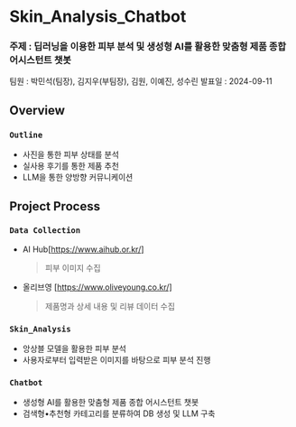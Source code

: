 # Skin_Analysis_Chatbot
### 주제 : 딥러닝을 이용한 피부 분석 및 생성형 AI를 활용한 맞춤형 제품 종합 어시스턴트 챗봇
팀원 : 박민석(팀장), 김지우(부팀장), 김원, 이예진, 성수린
발표일 : 2024-09-11

## Overview
### `Outline`
- 사진을 통한 피부 상태를 분석
- 실사용 후기를 통한 제품 추천
- LLM을 통한 양방향 커뮤니케이션
  
## Project Process
### `Data Collection`
- AI Hub[https://www.aihub.or.kr/]
  > 피부 이미지 수집
- 올리브영 [https://www.oliveyoung.co.kr/]
  > 제품명과 상세 내용 및 리뷰 데이터 수집

### `Skin_Analysis`
- 앙상블 모델을 활용한 피부 분석
- 사용자로부터 입력받은 이미지를 바탕으로 피부 분석 진행

### `Chatbot`
- 생성형 AI를 활용한 맞춤형 제품 종합 어시스턴트 챗봇
- 검색형•추천형 카테고리를 분류하여 DB 생성 및 LLM 구축
